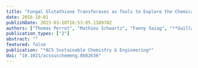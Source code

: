 ```yaml
---
title: "Fungal Glutathione Transferases as Tools to Explore the Chemical Diversity of Amazonian Wood Extractives"
date: 2018-10-01
publishDate: 2023-03-10T16:53:05.118978Z
authors: ["Thomas Perrot", "Mathieu Schwartz", "Fanny Saiag", "**Guillaume Salzet**", "Stéphane Dumarçay", "Frédérique Favier", "Philippe Gérardin", "Jean-Michel Girardet", "Rodnay Sormani", "Mélanie Morel-Rouhier", "Nadine Amusant", "Claude Didierjean", "Eric Gelhaye"]
publication_types: ["2"]
abstract: ""
featured: false
publication: "*ACS Sustainable Chemistry & Engineering*"
doi: "10.1021/acssuschemeng.8b02636"
---
```


